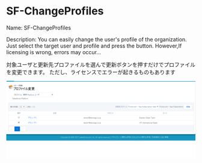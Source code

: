# SF-ChangeProfiles
Name:
SF-ChangeProfiles

Description:
You can easily change the user's profile of the organization.
Just select the target user and profile and press the button.
However,If licensing is wrong, errors may occur...

対象ユーザと更新先プロファイルを選んで更新ボタンを押すだけでプロファイルを変更できます。
ただし、ライセンスでエラーが起きるものもあります

![image_alt_text](image.png)

